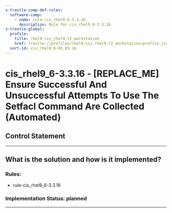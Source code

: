 ```yaml
---
x-trestle-comp-def-rules:
  software-comp:
    - name: rule-cis_rhel9_6-3.3.16
      description: Rule for cis_rhel9_6-3.3.16
x-trestle-global:
  profile:
    title: rhel9-cis_rhel9-l2_workstation
    href: trestle://profiles/rhel9-cis_rhel9-l2_workstation/profile.json
  sort-id: cis_rhel9_6-03.03.16
---
```


# cis_rhel9_6-3.3.16 - \[REPLACE_ME\] Ensure Successful And Unsuccessful Attempts To Use The Setfacl Command Are Collected (Automated)

## Control Statement

______________________________________________________________________

## What is the solution and how is it implemented?

<!-- For implementation status enter one of: implemented, partial, planned, alternative, not-applicable -->

<!-- Note that the list of rules under ### Rules: is read-only and changes will not be captured after assembly to JSON -->

<!-- Add control implementation description here for control: cis_rhel9_6-3.3.16 -->

### Rules:

  - rule-cis_rhel9_6-3.3.16

### Implementation Status: planned

______________________________________________________________________
